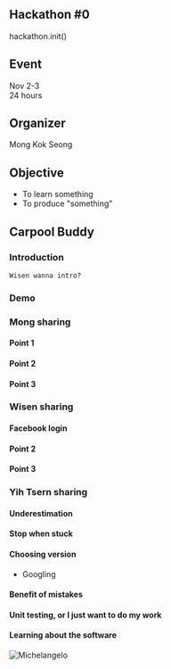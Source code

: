 ## Hackathon #0

hackathon.init()

## Event

Nov 2-3  
24 hours

## Organizer
Mong Kok Seong

## Objective

- To learn something
- To produce "something"

## Carpool Buddy

### Introduction

```Wisen wanna intro?```

### Demo

### Mong sharing
#### Point 1
#### Point 2
#### Point 3

### Wisen sharing
#### Facebook login
#### Point 2
#### Point 3

### Yih Tsern sharing
#### Underestimation
#### Stop when stuck
#### Choosing version
- Googling
#### Benefit of mistakes
#### Unit testing, or I just want to do my work
#### Learning about the software
![Michelangelo](http://cdn.quotes-lover.com/wp-content/uploads/Every-block-of-stone-has-a-statue-inside-it-and-it-is-the-task-of-the-sculptor-to-discover-it.-Michelangelo-quote-209x250.jpg?Expires=1384235117&Signature=g4E3Wzxl~KwJTRRjYMMhuY92NKroO-Hu0Wbqy6CaI~Xh~Bj9hAypNP8FEkw8g1h~68tcx4w88UQErSkSxMYkJuJ2NVdeqdaNyzFmvTcauUoShOkHW~1-nS-Q4dV3MsNm3~7t~AOBnDioCrGXsV9WHDTnBycaWBMIq63o7wV3HE8fhC8sZ~~2LGkf5u2GZOH0d9~hA7WfKPoKjr-vqG245wDGX0wc0Sif0DsoArKCuspEMDltub3golyxAlYRk0Q6KIqWYSAJCQXjTQTswjHE~Dy1b2BmX8JlniZDZhLcKuW2EUxtq6NOQN00oYG3IXS45xtM~KVWqX5mX7APBSn6Iw__&Key-Pair-Id=APKAIQW3RHDMCRES3G4A)